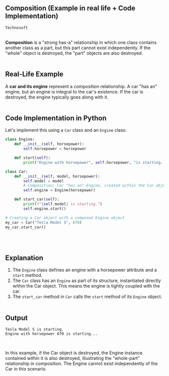 ## Composition (Example in real life + Code Implementation)
`Technosoft`
<br><br>


**Composition** is a "strong has-a" relationship in which one class contains another class as a part, but this part cannot exist independently. If the "whole" object is destroyed, the "part" objects are also destroyed.
<br><br>


## Real-Life Example
A **car and its engine** represent a composition relationship. A car "has an" engine, but an engine is integral to the car's existence. If the car is destroyed, the engine typically goes along with it.
<br><br>


## Code Implementation in Python

Let's implement this using a `Car` class and an `Engine` class:

```python
class Engine:
    def __init__(self, horsepower):
        self.horsepower = horsepower

    def start(self):
        print("Engine with horsepower", self.horsepower, "is starting...")

class Car:
    def __init__(self, model, horsepower):
        self.model = model
        # Composition: Car "has an" Engine, created within the Car object itself
        self.engine = Engine(horsepower)

    def start_car(self):
        print(f"{self.model} is starting.")
        self.engine.start()

# Creating a Car object with a composed Engine object
my_car = Car("Tesla Model S", 670)
my_car.start_car()
```
<br><br>


## Explanation
1. The `Engine` class defines an engine with a horsepower attribute and a `start` method.
2. The `Car` class has an `Engine` as part of its structure, instantiated directly within the Car object. This means the engine is tightly coupled with the car.
3. The `start_car` method in `Car` calls the `start` method of its `Engine` object.
<br><br>


## Output
```
Tesla Model S is starting.
Engine with horsepower 670 is starting...
```
<br>

In this example, if the Car object is destroyed, the Engine instance contained within it is also destroyed, illustrating the "whole-part" relationship in composition. The Engine cannot exist independently of the Car in this scenario.
